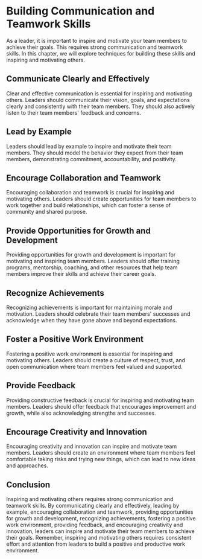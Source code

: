 Building Communication and Teamwork Skills
======================================================================================

As a leader, it is important to inspire and motivate your team members to achieve their goals. This requires strong communication and teamwork skills. In this chapter, we will explore techniques for building these skills and inspiring and motivating others.

Communicate Clearly and Effectively
-----------------------------------

Clear and effective communication is essential for inspiring and motivating others. Leaders should communicate their vision, goals, and expectations clearly and consistently with their team members. They should also actively listen to their team members' feedback and concerns.

Lead by Example
---------------

Leaders should lead by example to inspire and motivate their team members. They should model the behavior they expect from their team members, demonstrating commitment, accountability, and positivity.

Encourage Collaboration and Teamwork
------------------------------------

Encouraging collaboration and teamwork is crucial for inspiring and motivating others. Leaders should create opportunities for team members to work together and build relationships, which can foster a sense of community and shared purpose.

Provide Opportunities for Growth and Development
------------------------------------------------

Providing opportunities for growth and development is important for motivating and inspiring team members. Leaders should offer training programs, mentorship, coaching, and other resources that help team members improve their skills and achieve their career goals.

Recognize Achievements
----------------------

Recognizing achievements is important for maintaining morale and motivation. Leaders should celebrate their team members' successes and acknowledge when they have gone above and beyond expectations.

Foster a Positive Work Environment
----------------------------------

Fostering a positive work environment is essential for inspiring and motivating others. Leaders should create a culture of respect, trust, and open communication where team members feel valued and supported.

Provide Feedback
----------------

Providing constructive feedback is crucial for inspiring and motivating team members. Leaders should offer feedback that encourages improvement and growth, while also acknowledging strengths and successes.

Encourage Creativity and Innovation
-----------------------------------

Encouraging creativity and innovation can inspire and motivate team members. Leaders should create an environment where team members feel comfortable taking risks and trying new things, which can lead to new ideas and approaches.

Conclusion
----------

Inspiring and motivating others requires strong communication and teamwork skills. By communicating clearly and effectively, leading by example, encouraging collaboration and teamwork, providing opportunities for growth and development, recognizing achievements, fostering a positive work environment, providing feedback, and encouraging creativity and innovation, leaders can inspire and motivate their team members to achieve their goals. Remember, inspiring and motivating others requires consistent effort and attention from leaders to build a positive and productive work environment.
